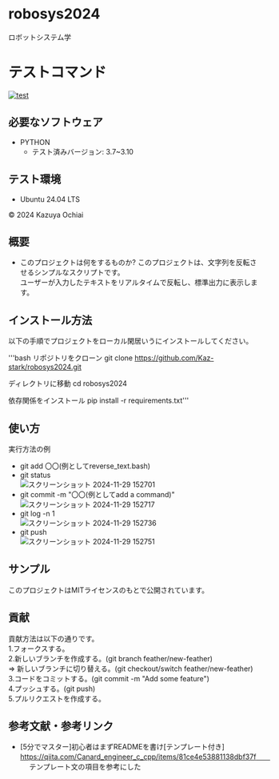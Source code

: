 # robosys2024
ロボットシステム学

# テストコマンド
[![test](https://github.com/Kaz-stark/robosys2024/actions/workflows/test.yml/badge.svg)](https://github.com/Kaz-stark/robosys2024/actions/workflows/test.yml)


## 必要なソフトウェア
- PYTHON
  - テスト済みバージョン: 3.7~3.10

 ## テスト環境
 - Ubuntu 24.04 LTS

© 2024 Kazuya Ochiai

## 概要
- このプロジェクトは何をするものか?
  このプロジェクトは、文字列を反転させるシンプルなスクリプトです。  
ユーザーが入力したテキストをリアルタイムで反転し、標準出力に表示します。    　

## インストール方法
以下の手順でプロジェクトをローカル閑居いうにインストールしてください。

'''bash
リポジトリをクローン
git clone https://github.com/Kaz-stark/robosys2024.git

ディレクトリに移動
cd robosys2024

依存関係をインストール
pip install -r requirements.txt'''

## 使い方
実行方法の例  
- git add 〇〇(例としてreverse_text.bash)
- git status  
![スクリーンショット 2024-11-29 152701](https://github.com/user-attachments/assets/98f74022-c81b-42a7-a56d-ea3424ca432d)  
- git commit -m "〇〇(例としてadd a command)"  
![スクリーンショット 2024-11-29 152717](https://github.com/user-attachments/assets/e3e8a5ee-b937-466a-853a-616bb9b27e67)  
- git log -n 1  
![スクリーンショット 2024-11-29 152736](https://github.com/user-attachments/assets/7375b3f9-0a10-42e7-877c-11d66d8e18b2)  
- git push  
![スクリーンショット 2024-11-29 152751](https://github.com/user-attachments/assets/89035795-045a-489a-bfb0-4c47e9a4f95a)  


## サンプル
このプロジェクトはMITライセンスのもとで公開されています。

## 貢献
貢献方法は以下の通りです。  
1.フォークスする。  
2.新しいブランチを作成する。(git branch feather/new-feather)  
⇒ 新しいブランチに切り替える。(git checkout/switch feather/new-feather)  
3.コードをコミットする。(git commit -m "Add some feature")  
4.プッシュする。(git push)  
5.プルリクエストを作成する。  

## 参考文献・参考リンク  
- [5分でマスター]初心者はまずREADMEを書け[テンプレート付き] https://qiita.com/Canard_engineer_c_cpp/items/81ce4e53881138dbf37f　　
 　 テンプレート文の項目を参考にした

